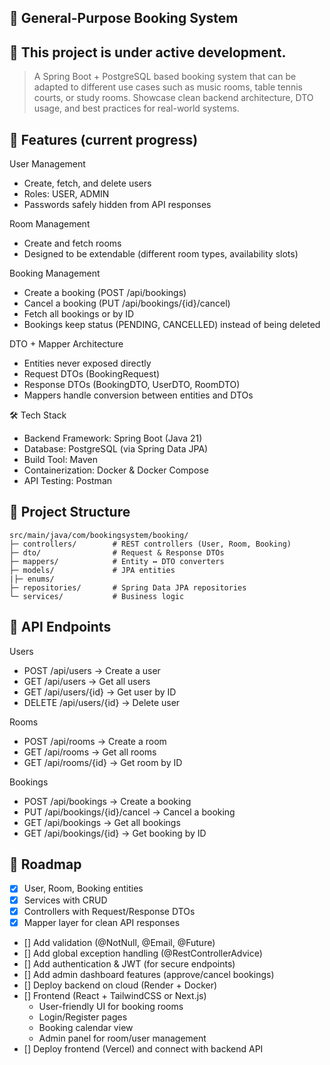 ## 📘 General-Purpose Booking System

## 🚧 This project is under active development.

> A Spring Boot + PostgreSQL based booking system that can be adapted to different use cases such as music rooms, table tennis courts, or study rooms. Showcase clean backend architecture, DTO usage, and best practices for real-world systems.

## 🚀 Features (current progress)

User Management
  - Create, fetch, and delete users
  - Roles: USER, ADMIN
  - Passwords safely hidden from API responses

Room Management
  - Create and fetch rooms
  - Designed to be extendable (different room types, availability slots)

Booking Management
  - Create a booking (POST /api/bookings)
  - Cancel a booking (PUT /api/bookings/{id}/cancel)
  - Fetch all bookings or by ID
  - Bookings keep status (PENDING, CANCELLED) instead of being deleted

DTO + Mapper Architecture
  - Entities never exposed directly
  - Request DTOs (BookingRequest)
  - Response DTOs (BookingDTO, UserDTO, RoomDTO)
  - Mappers handle conversion between entities and DTOs

🛠 Tech Stack
  - Backend Framework: Spring Boot (Java 21)
  - Database: PostgreSQL (via Spring Data JPA)
  - Build Tool: Maven
  - Containerization: Docker & Docker Compose
  - API Testing: Postman

 ## 📂 Project Structure
 ```text
src/main/java/com/bookingsystem/booking/
 ├─ controllers/        # REST controllers (User, Room, Booking)
 ├─ dto/                # Request & Response DTOs
 ├─ mappers/            # Entity ↔ DTO converters
 ├─ models/             # JPA entities
 |├─ enums/
 ├─ repositories/       # Spring Data JPA repositories
 └─ services/           # Business logic
```

## 📡 API Endpoints
Users
  - POST /api/users → Create a user
  - GET /api/users → Get all users
  - GET /api/users/{id} → Get user by ID
  - DELETE /api/users/{id} → Delete user

Rooms
  - POST /api/rooms → Create a room
  - GET /api/rooms → Get all rooms
  - GET /api/rooms/{id} → Get room by ID

Bookings
  - POST /api/bookings → Create a booking
  - PUT /api/bookings/{id}/cancel → Cancel a booking
  - GET /api/bookings → Get all bookings
  - GET /api/bookings/{id} → Get booking by ID

## 📅 Roadmap
- [x] User, Room, Booking entities
- [x] Services with CRUD
- [x] Controllers with Request/Response DTOs
- [x] Mapper layer for clean API responses
- [] Add validation (@NotNull, @Email, @Future)
- [] Add global exception handling (@RestControllerAdvice)
- [] Add authentication & JWT (for secure endpoints)
- [] Add admin dashboard features (approve/cancel bookings)
- [] Deploy backend on cloud (Render + Docker)
- [] Frontend (React + TailwindCSS or Next.js)
    - User-friendly UI for booking rooms
    - Login/Register pages
    - Booking calendar view
    - Admin panel for room/user management
- [] Deploy frontend (Vercel) and connect with backend API
